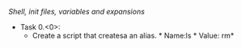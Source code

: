 *Shell, init files, variables and expansions*
* Task 0.<0>:
   * Create a script that createsa an alias.
         * Name:ls
          * Value: rm*


